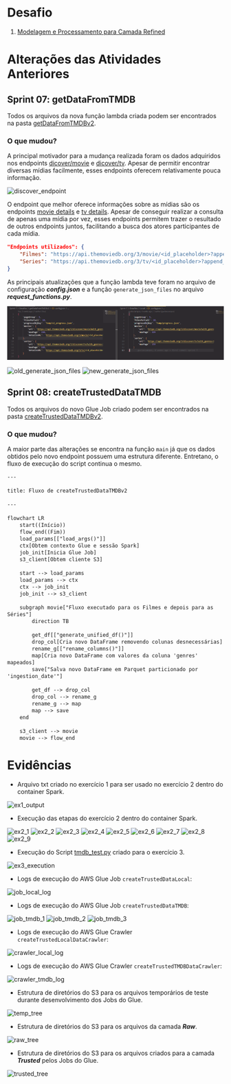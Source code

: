 # Desafio

1. [Modelagem e Processamento para Camada Refined](Desafios/)

# Alterações das Atividades Anteriores

## Sprint 07: getDataFromTMDB

Todos os arquivos da nova função lambda criada podem ser encontrados na pasta [getDataFromTMDBv2](../Sprint%207/Desafios/getDataFromTMDBv2/).

### O que mudou?

A principal motivador para a mudança realizada foram os dados adquiridos nos endpoints [dicover/movie](https://developer.themoviedb.org/reference/discover-movie) e [dicover/tv](https://developer.themoviedb.org/reference/discover-tv). Apesar de permitir encontrar diversas mídias facilmente, esses endpoints oferecem relativamente pouca informação.

![discover_endpoint](Evidências/discover_endpoint.png)

O endpoint que melhor oferece informações sobre as mídias são os endpoints [movie details](https://developer.themoviedb.org/reference/movie-details) e [tv details](https://developer.themoviedb.org/reference/tv-series-details). Apesar de conseguir realizar a consulta de apenas uma mídia por vez, esses endpoints permitem trazer o resultado de outros endpoints juntos, facilitando a busca dos atores participantes de cada mídia. 

```json
"Endpoints utilizados": {
    "Filmes": "https://api.themoviedb.org/3/movie/<id_placeholder>?append_to_response=credits&language=en-US",
    "Series": "https://api.themoviedb.org/3/tv/<id_placeholder>?append_to_response=credits&language=en-US"
}
```

As principais atualizações que a função lambda teve foram no arquivo de configuração ***config.json*** e a função ```generate_json_files``` no arquivo ***request_functions.py***.

![sprint7_config_diff](Evidências/sprint7_config_diff.png)

![old_generate_json_files](Evidências/old_generate_json_files.png) 
![new_generate_json_files](Evidências/new_generate_json_files.png)

## Sprint 08: createTrustedDataTMDB

Todos os arquivos do novo Glue Job criado podem ser encontrados na pasta [createTrustedDataTMDBv2](../Sprint%208/Desafios/createTrustedDataTMDBv2/).

### O que mudou?

A maior parte das alterações se encontra na função ```main``` já que os dados obtidos pelo novo endpoint possuem uma estrutura diferente. Entretano, o fluxo de execução do script continua o mesmo.

```mermaid
---

title: Fluxo de createTrustedDataTMDBv2

---

flowchart LR
    start((Início))
    flow_end((Fim))
    load_params[["load_args()"]]
    ctx[Obtem contexto Glue e sessão Spark]
    job_init[Inicia Glue Job]
    s3_client[Obtem cliente S3]

    start --> load_params
    load_params --> ctx
    ctx --> job_init
    job_init --> s3_client

    subgraph movie["Fluxo executado para os Filmes e depois para as Séries"]
        direction TB

        get_df[["generate_unified_df()"]]
        drop_col[Cria novo DataFrame removendo colunas desnecessárias]
        rename_g[["rename_columns()"]]
        map[Cria novo DataFrame com valores da coluna 'genres' mapeados]
        save["Salva novo DataFrame em Parquet particionado por 'ingestion_date'"]

        get_df --> drop_col
        drop_col --> rename_g
        rename_g --> map
        map --> save
    end

    s3_client --> movie
    movie --> flow_end
```

# Evidências

* Arquivo txt criado no exercício 1 para ser usado no exercício 2 dentro do container Spark.

![ex1_output](Evidências/ex1_output.png)


* Execução das etapas do exercício 2 dentro do container Spark.

![ex2_1](Evidências/ex2_1.png)
![ex2_2](Evidências/ex2_2.png)
![ex2_3](Evidências/ex2_3.png)
![ex2_4](Evidências/ex2_4.png)
![ex2_5](Evidências/ex2_5.png)
![ex2_6](Evidências/ex2_6.png)
![ex2_7](Evidências/ex2_7.png)
![ex2_8](Evidências/ex2_8.png)
![ex2_9](Evidências/ex2_9.png)


* Execução do Script [tmdb_test.py](Exercícios/Ex3/tmdb_test.py) criado para o exercício 3.

![ex3_execution](Evidências/ex3_execution.png)

* Logs de execução do AWS Glue Job ```createTrustedDataLocal```:

![job_local_log](Evidências/job_local_log.png)

* Logs de execução do AWS Glue Job ```createTrustedDataTMDB```:

![job_tmdb_1](Evidências/job_tmdb_1.png)
![job_tmdb_2](Evidências/job_tmdb_2.png)
![job_tmdb_3](Evidências/job_tmdb_3.png)

* Logs de execução do AWS Glue Crawler ```createTrustedLocalDataCrawler```:

![crawler_local_log](Evidências/crawler_local_log.png)

* Logs de execução do AWS Glue Crawler ```createTrustedTMDBDataCrawler```:

![crawler_tmdb_log](Evidências/crawler_tmdb_log.png)

* Estrutura de diretórios do S3 para os arquivos temporários de teste durante desenvolvimento dos Jobs do Glue.

![temp_tree](Evidências/temp_tree.png)

* Estrutura de diretórios do S3 para os arquivos da camada ***Raw***.

![raw_tree](Evidências/raw_tree.png)

* Estrutura de diretórios do S3 para os arquivos criados para a camada ***Trusted*** pelos Jobs do Glue.

![trusted_tree](Evidências/trusted_tree.png)

